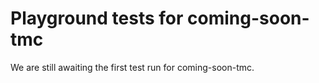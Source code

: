 # Playground tests for coming-soon-tmc
We are still awaiting the first test run for coming-soon-tmc.

